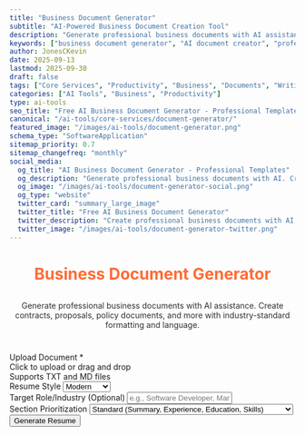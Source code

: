 ```yaml
---
title: "Business Document Generator"
subtitle: "AI-Powered Business Document Creation Tool"
description: "Generate professional business documents with AI assistance. Create contracts, proposals, policies, and reports with industry-standard formatting. Free AI document generator."
keywords: ["business document generator", "AI document creator", "professional documents", "contract generator", "proposal writer", "policy generator", "business templates", "document automation", "AI writing assistant"]
author: JonesCKevin
date: 2025-09-13
lastmod: 2025-09-30
draft: false
tags: ["Core Services", "Productivity", "Business", "Documents", "Writing", "Templates", "AI", "Tools"]
categories: ["AI Tools", "Business", "Productivity"]
type: ai-tools
seo_title: "Free AI Business Document Generator - Professional Templates"
canonical: "/ai-tools/core-services/document-generator/"
featured_image: "/images/ai-tools/document-generator.png"
schema_type: "SoftwareApplication"
sitemap_priority: 0.7
sitemap_changefreq: "monthly"
social_media:
  og_title: "AI Business Document Generator - Professional Templates"
  og_description: "Generate professional business documents with AI. Create contracts, proposals, and policies with industry-standard formatting."
  og_image: "/images/ai-tools/document-generator-social.png"
  og_type: "website"
  twitter_card: "summary_large_image"
  twitter_title: "Free AI Business Document Generator"
  twitter_description: "Create professional business documents with AI. Contracts, proposals, policies, and more with perfect formatting."  
  twitter_image: "/images/ai-tools/document-generator-twitter.png"
---
```



<h1 style="text-align: center; margin-bottom: 30px; color: #ff6b35;">Business Document Generator</h1>
<p style="text-align: center; margin-bottom: 40px; opacity: 0.9;">
Generate professional business documents with AI assistance. Create contracts, proposals, policy documents, and more with industry-standard formatting and language.
</p>
<form id="documentForm">
<div class="form-group">
<label>Upload Document *</label>
<div class="file-upload-area" id="uploadArea">
<div class="upload-text">Click to upload or drag and drop</div>
<div class="upload-subtext">Supports TXT and MD files</div>
<div class="file-name" id="fileName" style="display: none;"></div>
</div>
<input accept=".txt,.md" id="fileInput" required="" style="display: none;" type="file"/>
</div>
<div class="form-group">
<label for="resumeStyle">Resume Style</label>
<select id="resumeStyle">
<option value="modern">Modern</option>
<option value="traditional">Traditional</option>
<option value="minimalist">Minimalist</option>
</select>
</div>
<div class="form-group">
<label for="targetRole">Target Role/Industry (Optional)</label>
<input id="targetRole" placeholder="e.g., Software Developer, Marketing Manager" type="text"/>
</div>
<div class="form-group">
<label for="sectionOrder">Section Prioritization</label>
<select id="sectionOrder">
<option value="standard">Standard (Summary, Experience, Education, Skills)</option>
<option value="skills-first">Skills First (Summary, Skills, Experience, Education)</option>
<option value="education-first">Education First (Summary, Education, Experience, Skills)
                            </option>
</select>
</div>
<button class="btn-primary" onclick="generateResume()">Generate Resume</button>
</form>
<div class="loading" id="loadingDiv" style="display: none;">
                    Building your professional resume...
                </div>
<div id="errorDiv" style="display: none;"></div>
<div id="resultDiv" style="display: none;">
<h3 style="color: #ff6b35; margin-bottom: 20px;">Professional Resume</h3>
<div class="result-content" id="resultContent"></div>
<div style="margin-top: 30px; gap: 15px; display: flex; justify-content: center; flex-wrap: wrap;">
<button class="btn-primary" onclick="copyResult()" style="width: auto; padding: 10px 20px;">📋
                            Copy to Clipboard</button>
<button class="btn-primary" onclick="downloadResult('markdown')" style="width: auto; padding: 10px 20px; background: linear-gradient(135deg, #28a745, #34ce57);">📄
                            Download Markdown</button>
<button class="btn-primary" onclick="downloadResult('html')" style="width: auto; padding: 10px 20px; background: linear-gradient(135deg, #17a2b8, #20c997);">🌐
                            Download HTML</button>

</div>
</div>


<script src="document-generator.js"></script>